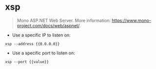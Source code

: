 # xsp

> Mono ASP.NET Web Server.
> More information: <https://www.mono-project.com/docs/web/aspnet/>.

- Use a specific IP to listen on:

`xsp --address {{0.0.0.0}}`

- Use a specific port to listen on:

`xsp --port {{value}}`
